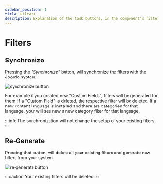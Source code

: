 ```yaml
---
sidebar_position: 1
title: Filters
description: Explanation of the task buttons, in the component's filters view.
---
```


# Filters

## Synchronize
Pressing the *"Synchronize"* button, will synchronize the filters with the Joomla system.

![synchronize button](/img/component/synchronize.png)

For example if you created new "Custom Fields", filters will be generated for them. If a "Custom Field" is deleted, the respective filter will be deleted.
If a new content language is installed and there are categories for that language, your will see new a new category filter for that language.

:::info
The synchronization will not change the setup of your existing filters.
:::

## Re-Generate
Pressing that button, will delete all your existing filters and generate new filters from your system.

![re-generate button](/img/component/re-generate.png)

:::caution
Your existing filters will be deleted.
:::